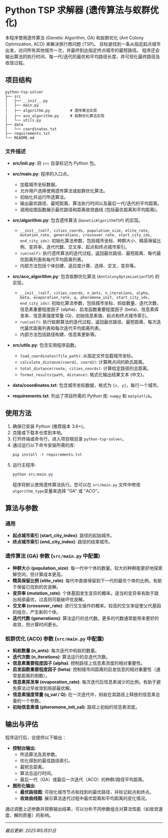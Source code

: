 # Python TSP 求解器 (遗传算法与蚁群优化)

本程序使用遗传算法 (Genetic Algorithm, GA) 和蚁群优化 (Ant Colony Optimization, ACO) 来解决旅行商问题 (TSP)。
目标是找到一条从指定起点城市出发，访问所有其他城市一次，并最终到达指定终点城市的最短路径。
程序还会输出算法的执行时间、每一代/迭代的最优和平均路径长度，并可视化最终路径及收敛过程。

## 项目结构
```
python-tsp-solver
├── src
│   ├── __init__.py
│   ├── main.py
│   ├── algorithm.py         # 遗传算法实现
│   ├── aco_algorithm.py     # 蚁群优化算法实现
│   └── utils.py
├── data
│   └── coordinates.txt
├── requirements.txt
└── README.md
```

### 文件描述

- **src/__init__.py**: 将 `src` 目录标记为 Python 包。

- **src/main.py**: 程序的入口点。
    - 加载城市坐标数据。
    - 允许用户选择使用遗传算法或蚁群优化算法。
    - 初始化并运行所选算法。
    - 输出最优路径、最短距离、算法执行时间以及最后一代/迭代的平均距离。
    - 调用绘图函数展示最优路径和距离收敛曲线 (包括最优距离和平均距离)。

- **src/algorithm.py**: 包含遗传算法 (`GeneticAlgorithmTSP`) 的实现。
    - `__init__(self, cities_coords, population_size, elite_rate, mutation_rate, generations, crossover_rate, start_city_idx, end_city_idx)`: 初始化算法参数，包括城市坐标、种群大小、精英保留比例、变异率、迭代代数、交叉率、起点和终点城市索引。
    - `run(self)`: 执行遗传算法的迭代过程，返回最优路径、最短距离、每代最优距离列表和每代平均距离列表。
    - 内部方法包括个体创建、适应度计算、选择、交叉、变异等。

- **src/aco_algorithm.py**: 包含蚁群优化算法 (`AntColonyOptimizationTSP`) 的实现。
    - `__init__(self, cities_coords, n_ants, n_iterations, alpha, beta, evaporation_rate, q, pheromone_init, start_city_idx, end_city_idx)`: 初始化算法参数，包括城市坐标、蚂蚁数量、迭代次数、信息素重要程度因子 (alpha)、启发函数重要程度因子 (beta)、信息素挥发率、信息素强度常量 (Q)、初始信息素值、起点和终点城市索引。
    - `run(self)`: 执行蚁群算法的迭代过程，返回最优路径、最短距离、每次迭代最优距离列表和每次迭代平均距离列表。
    - 内部方法包括路径构建、信息素更新等。

- **src/utils.py**: 包含实用程序函数。
    - `load_coordinates(file_path)`: 从指定文件加载城市坐标。
    - `calculate_distance(coord1, coord2)`: 计算两点间的欧氏距离。
    - `total_distance(route, cities_coords)`: 计算给定路径的总距离。
    - `format_results(path, distance)`: 格式化输出结果文本 (中文)。

- **data/coordinates.txt**: 包含城市坐标数据，格式为 `{x, y}`，每行一个城市。

- **requirements.txt**: 列出了项目所需的 Python 库: `numpy` 和 `matplotlib`。

## 使用方法

1.  确保已安装 Python (推荐版本 3.6+)。
2.  克隆或下载本仓库到本地。
3.  打开终端或命令行，进入项目根目录 `python-tsp-solver`。
4.  通过运行以下命令安装所需的库:
    ```powershell
    pip install -r requirements.txt
    ```
5.  运行主程序:
    ```powershell
    python src/main.py
    ```
    程序将默认使用遗传算法执行。您可以在 `src/main.py` 文件中修改 `algorithm_type`变量来选择 "GA" 或 "ACO"。

## 算法与参数

### 通用
- **起点城市索引 (start_city_index)**: 路径的起始城市。
- **终点城市索引 (end_city_index)**: 路径的结束城市。

### 遗传算法 (GA) 参数 (`src/main.py` 中配置)
- **种群大小 (population_size)**: 每一代中个体的数量。较大的种群能更好地探索解空间，但计算成本更高。
- **精英保留比例 (elite_rate)**: 每代中直接保留到下一代的最优个体的比例。有助于保留已找到的优良解。
- **变异率 (mutation_rate)**: 个体基因发生变异的概率。适当的变异率有助于跳出局部最优，过高则可能破坏优良解。
- **交叉率 (crossover_rate)**: 进行交叉操作的概率。较高的交叉率促使父代基因的组合，产生新的个体。
- **迭代代数 (generations)**: 算法运行的总代数。更多的代数通常能带来更好的收敛，但计算时间更长。

### 蚁群优化 (ACO) 参数 (`src/main.py` 中配置)
- **蚂蚁数量 (n_ants)**: 每次迭代中蚂蚁的数量。
- **迭代次数 (n_iterations)**: 算法运行的总迭代次数。
- **信息素重要程度因子 (alpha)**: 控制路径上信息素浓度的相对重要性。
- **启发函数重要程度因子 (beta)**: 控制城市间距离的启发信息的相对重要性（通常是距离的倒数）。
- **信息素挥发率 (evaporation_rate)**: 每次迭代后信息素减少的比例。有助于避免算法过早收敛到局部最优解。
- **信息素强度常量 (q_val / Q)**: 在一次迭代中，蚂蚁在其路径上释放的信息素总量的一个参数。
- **初始信息素值 (pheromone_init_val)**: 路径上初始的信息素浓度。

## 输出与评估
程序运行后，会提供以下输出：
- **控制台输出**:
    - 所选算法及其参数。
    - 优化得到的最佳路径索引。
    - 最短总距离。
    - 算法总运行时间。
    - 最后一代（GA）或最后一次迭代（ACO）的种群/路径平均距离。
- **图形化输出**:
    - **最优路径图**: 可视化城市节点和找到的最优路径，并标记起点和终点。
    - **收敛曲线图**: 展示算法迭代过程中最优距离和平均距离的变化情况。

通过调整上述参数并观察输出结果，可以分析不同参数组合对算法性能（如收敛速度、解的质量）的影响。

---
*最后更新: 2025年5月31日*
